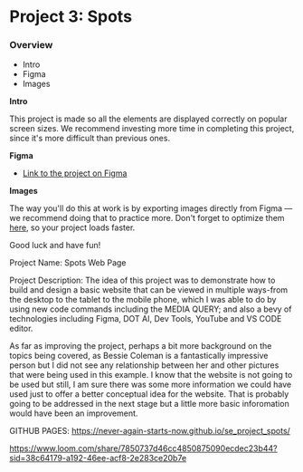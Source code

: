 # Project 3: Spots

### Overview

- Intro
- Figma
- Images

**Intro**

This project is made so all the elements are displayed correctly on popular screen sizes. We recommend investing more time in completing this project, since it's more difficult than previous ones.

**Figma**

- [Link to the project on Figma](https://www.figma.com/file/BBNm2bC3lj8QQMHlnqRsga/Sprint-3-Project-%E2%80%94-Spots?type=design&node-id=2%3A60&mode=design&t=afgNFybdorZO6cQo-1)

**Images**

The way you'll do this at work is by exporting images directly from Figma — we recommend doing that to practice more. Don't forget to optimize them [here](https://tinypng.com/), so your project loads faster.

Good luck and have fun!

Project Name: Spots Web Page

Project Description: The idea of this project was to demonstrate how to build and design a basic website that can be viewed in multiple ways-from the desktop to the tablet to the mobile phone, which I was able to do by using new code commands including the MEDIA QUERY; and also a bevy of technologies including Figma, DOT AI, Dev Tools, YouTube and VS CODE editor.

As far as improving the project, perhaps a bit more background on the topics being covered, as Bessie Coleman is a fantastically impressive person but I did not see any relationship between her and other pictures that were being used in this example. I know that the website is not going to be used but still, I am sure there was some more information we could have used just to offer a better conceptual idea for the website. That is probably going to be addressed in the next stage but a little more basic inforomation would have been an improvement.

GITHUB PAGES: https://never-again-starts-now.github.io/se_project_spots/

https://www.loom.com/share/7850737d46cc4850875090ecdec23b44?sid=38c64179-a192-46ee-acf8-2e283ce20b7e
